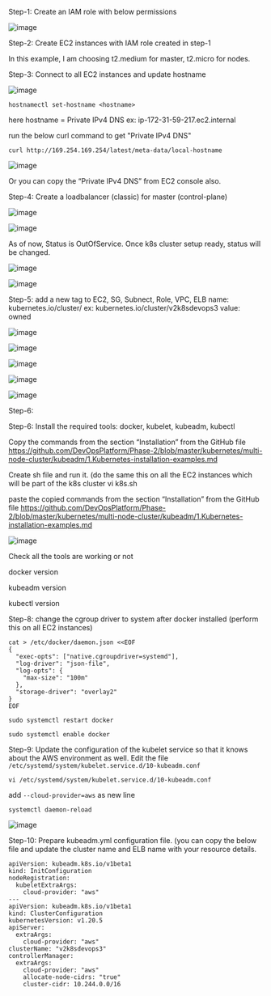 Step-1: Create an IAM role with below permissions

![image](https://user-images.githubusercontent.com/24622526/112564463-990c3380-8ddb-11eb-8a1d-6a8ce516067a.png)

Step-2: Create EC2 instances with IAM role created in step-1

In this example, I am choosing t2.medium for master, t2.micro for nodes.

Step-3: Connect to all EC2 instances and update hostname

![image](https://user-images.githubusercontent.com/24622526/112565650-b8a45b80-8ddd-11eb-8028-90fff1f820eb.png)


```
hostnamectl set-hostname <hostname>
```

here hostname = Private IPv4 DNS ex: ip-172-31-59-217.ec2.internal

run the below curl command to get "Private IPv4 DNS"

```
curl http://169.254.169.254/latest/meta-data/local-hostname
```

![image](https://user-images.githubusercontent.com/24622526/112565760-f86b4300-8ddd-11eb-9070-cb950e43a8f5.png)

Or you can copy the “Private IPv4 DNS” from EC2 console also.

Step-4: Create a loadbalancer (classic) for master (control-plane)

![image](https://user-images.githubusercontent.com/24622526/112566023-821b1080-8dde-11eb-9cf4-2d3308634b04.png)

![image](https://user-images.githubusercontent.com/24622526/112566046-8fd09600-8dde-11eb-9470-6569479bfd67.png)


As of now, Status is OutOfService. Once k8s cluster setup ready, status will be changed.

![image](https://user-images.githubusercontent.com/24622526/112566077-9a8b2b00-8dde-11eb-87ab-736a66c06335.png)


![image](https://user-images.githubusercontent.com/24622526/112566113-aaa30a80-8dde-11eb-9c88-051351985884.png)


Step-5: add a new tag to EC2, SG, Subnect, Role, VPC, ELB
	name: kubernetes.io/cluster/<CLUSTERNAME>  ex: kubernetes.io/cluster/v2k8sdevops3
	value: owned
  
![image](https://user-images.githubusercontent.com/24622526/112566269-ee960f80-8dde-11eb-9c62-30ce6a89ff31.png)

![image](https://user-images.githubusercontent.com/24622526/112566282-f35ac380-8dde-11eb-8c82-22c7561a2992.png)

![image](https://user-images.githubusercontent.com/24622526/112566305-f9e93b00-8dde-11eb-9eab-c0b32153d9cf.png)

![image](https://user-images.githubusercontent.com/24622526/112566314-feadef00-8dde-11eb-89fc-f87d9dd5a22a.png)


![image](https://user-images.githubusercontent.com/24622526/112566326-040b3980-8ddf-11eb-9206-b2e2fb318f3b.png)


Step-6:

Step-6: Install the required tools: docker, kubelet, kubeadm, kubectl

Copy the commands from the section “Installation” from the GitHub file https://github.com/DevOpsPlatform/Phase-2/blob/master/kubernetes/multi-node-cluster/kubeadm/1.Kubernetes-installation-examples.md

Create sh file and run it. (do the same this on all the EC2 instances which will be part of the k8s cluster
vi k8s.sh

paste the copied commands from the section “Installation” from the GitHub file https://github.com/DevOpsPlatform/Phase-2/blob/master/kubernetes/multi-node-cluster/kubeadm/1.Kubernetes-installation-examples.md

![image](https://user-images.githubusercontent.com/24622526/112566368-1eddae00-8ddf-11eb-9032-933ff5467cb0.png)

Check all the tools are working or not

docker version

kubeadm version

kubectl version

Step-8: change the cgroup driver to system after docker installed (perform this on all EC2 instances)

```
cat > /etc/docker/daemon.json <<EOF
{
  "exec-opts": ["native.cgroupdriver=systemd"],
  "log-driver": "json-file",
  "log-opts": {
    "max-size": "100m"
  },
  "storage-driver": "overlay2"
}
EOF

sudo systemctl restart docker

sudo systemctl enable docker

```

Step-9: Update the configuration of the kubelet service so that it knows about the AWS environment as well. Edit the file `/etc/systemd/system/kubelet.service.d/10-kubeadm.conf`

```
vi /etc/systemd/system/kubelet.service.d/10-kubeadm.conf
```

add  `--cloud-provider=aws`  as new line 

```
systemctl daemon-reload
```

![image](https://user-images.githubusercontent.com/24622526/112566775-e68a9f80-8ddf-11eb-958d-d3de1063e926.png)

Step-10: Prepare kubeadm.yml configuration file. (you can copy the below file and update the cluster name and ELB name with your resource details.

```
apiVersion: kubeadm.k8s.io/v1beta1
kind: InitConfiguration
nodeRegistration:
  kubeletExtraArgs:
    cloud-provider: "aws"
---
apiVersion: kubeadm.k8s.io/v1beta1
kind: ClusterConfiguration
kubernetesVersion: v1.20.5
apiServer:
  extraArgs:
    cloud-provider: "aws"
clusterName: "v2k8sdevops3"
controllerManager:
  extraArgs:
    cloud-provider: "aws"
    allocate-node-cidrs: "true"
    cluster-cidr: 10.244.0.0/16

```





